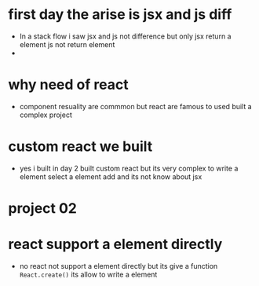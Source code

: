 # first day the arise is jsx and js diff
* In a stack flow i saw jsx and js not difference but only jsx return a element js not return element 
* 
# why need of react 
* component resuality are commmon but react are famous to  used built a complex project 

# custom react we built 
* yes i built in day 2 built custom react but its very complex to write a element select a element add  and its not know about jsx 

# project 02
# react support a element directly 
* no react not support a element directly but its give a function `React.create()` its allow to write a element 

